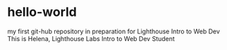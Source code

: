 # hello-world
my first git-hub repository in preparation for Lighthouse Intro to Web Dev
This is Helena, Lighthouse Labs Intro to Web Dev Student
